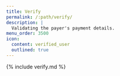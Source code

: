 ```yaml
---
title: Verify
permalink: /:path/verify/
description: |
  Validating the payer's payment details.
menu_order: 3500
icon:
  content: verified_user
  outlined: true
---
```


{% include verify.md %}
